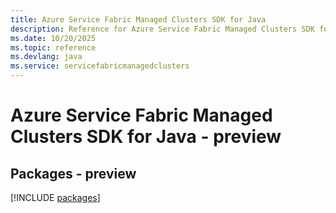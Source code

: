 ```yaml
---
title: Azure Service Fabric Managed Clusters SDK for Java
description: Reference for Azure Service Fabric Managed Clusters SDK for Java
ms.date: 10/20/2025
ms.topic: reference
ms.devlang: java
ms.service: servicefabricmanagedclusters
---
```

# Azure Service Fabric Managed Clusters SDK for Java - preview
## Packages - preview
[!INCLUDE [packages](service-fabric-managed-clusters-index.md)]
